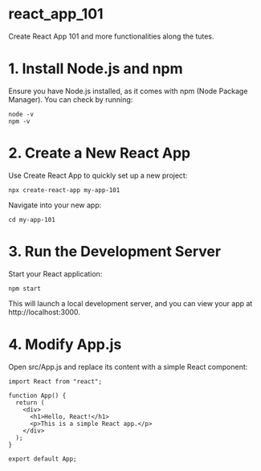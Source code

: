 # react_app_101
Create React App 101 and more functionalities along the tutes.

# 1. Install Node.js and npm
Ensure you have Node.js installed, as it comes with npm (Node Package Manager). You can check by running:
```
node -v
npm -v
```

# 2. Create a New React App
Use Create React App to quickly set up a new project:
```
npx create-react-app my-app-101
```

Navigate into your new app:

```
cd my-app-101
```

# 3. Run the Development Server
Start your React application:
```
npm start
```

This will launch a local development server, and you can view your app at http://localhost:3000.

# 4. Modify App.js
Open src/App.js and replace its content with a simple React component:

```
import React from "react";

function App() {
  return (
    <div>
      <h1>Hello, React!</h1>
      <p>This is a simple React app.</p>
    </div>
  );
}

export default App;
```